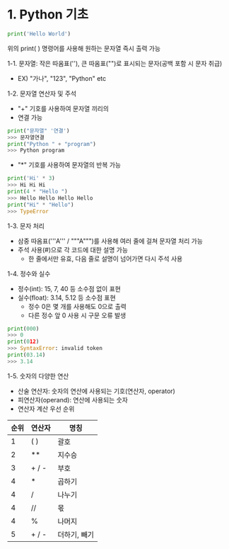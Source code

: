 # 1. Python 기초  
```py
print('Hello World')
```
위의 print( ) 명령어를 사용해 원하는 문자열 즉시 출력 가능    

1-1. 문자열: 작은 따옴표(''), 큰 따옴표("")로 표시되는 문자(공백 포함 시 문자 취급)
  - EX) "가나", "123", "Python" etc  
  
1-2. 문자열 연산자 및 주석  
  - "+" 기호를 사용하여 문자열 끼리의
  - 연결 가능 
  ```py
  print("문자열" '연결')
  >>> 문자열연결
  print("Python " + "program")
  >>> Python program
  ```
 - "*" 기호를 사용하여 문자열의 반복 가능
  ```py
  print('Hi' * 3)
  >>> Hi Hi Hi
  print(4 * "Hello ")
  >>> Hello Hello Hello Hello 
  print("Hi" * "Hello")
  >>> TypeError
  ```
1-3. 문자 처리  
 - 삼중 따옴표('''A''' / """A""")를 사용해 여러 줄에 걸쳐 문자열 처리 가능
 - 주석 사용(#)으로 각 코드에 대한 설명 가능  
   - 한 줄에서만 유효, 다음 줄로 설명이 넘어가면 다시 주석 사용  

1-4. 정수와 실수
 - 정수(int): 15, 7, 40 등 소수점 없이 표현
 - 실수(float): 3.14, 5.12 등 소수점 표현
   - 정수 0은 몇 개를 사용해도 0으로 출력
   - 다른 정수 앞 0 사용 시 구문 오류 발생
  ```py
  print(000)
  >>> 0
  print(012)
  >>> SyntaxError: invalid token
  print(03.14)
  >>> 3.14
  ```

1-5. 숫자의 다양한 연산  
 - 산술 연산자: 숫자의 연산에 사용되는 기호(연산자, operator)
 - 피연산자(operand): 연산에 사용되는 숫자  
 - 연산자 계산 우선 순위  

|순위|연산자|명칭|
|------|---|----|
|1|( )|괄호|
|2|**|지수승|
|3|+ / -|부호|
|4|*|곱하기|
|4|/|나누기|
|4|//|몫|
|4|%|나머지|
|5|+ / -|더하기, 빼기|
